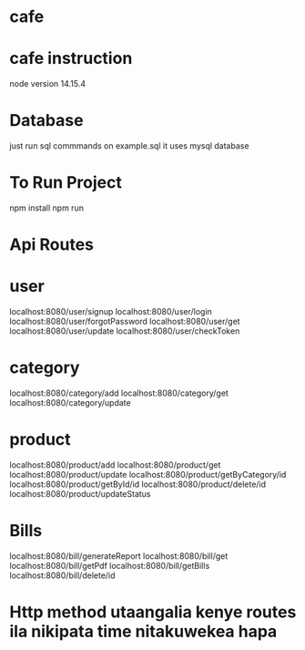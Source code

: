 # cafe


# cafe instruction 
node version 14.15.4

# Database 
just  run sql commmands on example.sql
it uses mysql database

# To Run Project
npm install 
npm run


# Api Routes
#  user 
localhost:8080/user/signup
localhost:8080/user/login
localhost:8080/user/forgotPassword
localhost:8080/user/get
localhost:8080/user/update
localhost:8080/user/checkToken


#  category
localhost:8080/category/add
localhost:8080/category/get
localhost:8080/category/update


#  product
localhost:8080/product/add
localhost:8080/product/get
localhost:8080/product/update
localhost:8080/product/getByCategory/id
localhost:8080/product/getById/id
localhost:8080/product/delete/id
localhost:8080/product/updateStatus


#  Bills
localhost:8080/bill/generateReport
localhost:8080/bill/get
localhost:8080/bill/getPdf
localhost:8080/bill/getBills
localhost:8080/bill/delete/id



#  Http method utaangalia kenye routes  ila nikipata time nitakuwekea hapa